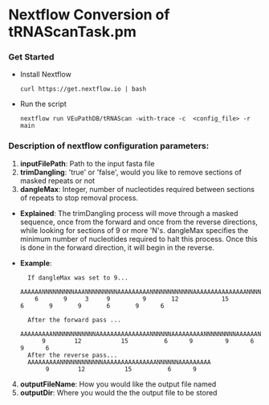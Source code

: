 # Nextflow Conversion of tRNAScanTask.pm

### Get Started
  * Install Nextflow
    
    `curl https://get.nextflow.io | bash`
  
  * Run the script
    
    `nextflow run VEuPathDB/tRNAScan -with-trace -c  <config_file> -r main`

### Description of nextflow configuration parameters:
1. **inputFilePath**: Path to the input fasta file
2. **trimDangling**: 'true' or 'false', would you like to remove sections of masked repeats or not
3. **dangleMax**: Integer, number of nucleotides required between sections of repeats to stop removal process. 
  
  - **Explained**: The trimDangling process will move through a masked sequence, once from the forward and once from the reverse directions, while looking for sections of 9 or more 'N's. dangleMax specifies the minimum number of nucleotides required to halt this process. Once this is done in the forward direction, it will begin in the reverse.

  - **Example**:
          
          If dangleMax was set to 9...
          AAAAAANNNNNNNNNAAANNNNNNNNNAAAAAAAAANNNNNNNNNNNNAAAAAAAAAAAAAAANNNNNNAAAAAAAAANNNNNNNNNAAAAAANNNNNNNNNAAAAAA
            6       9     3     9         9       12            15          6       9       9       6       9      6
          
          After the forward pass ...
          AAAAAAAAANNNNNNNNNNNNAAAAAAAAAAAAAAANNNNNNAAAAAAAAANNNNNNNNNAAAAAANNNNNNNNNAAAAAA    
              9        12           15          6      9         9      6       9      6
          After the reverse pass...
          AAAAAAAAANNNNNNNNNNNNAAAAAAAAAAAAAAANNNNNNAAAAAAAAA
               9        12           15          6      9
4. **outputFileName**: How you would like the output file named
5. **outputDir**: Where you would the the output file to be stored
